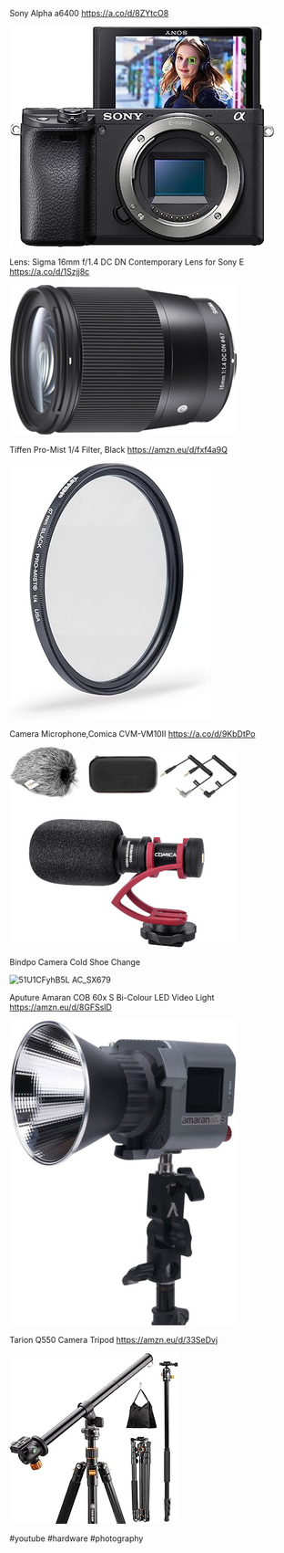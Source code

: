 Sony Alpha a6400 https://a.co/d/8ZYtcO8

![](/public/07a404a411131a71abab136ffd8952c4e46c05272f9caf042af15a53891ba095.jpg)

 Lens: Sigma 16mm f/1.4 DC DN Contemporary Lens for Sony E https://a.co/d/1Szjj8c
 
 ![](/public/9e90427a1241ee9f04e22febdc532074317ef610d5716c19ec9b456f2553c764.jpg)

 Tiffen Pro-Mist 1/4 Filter, Black https://amzn.eu/d/fxf4a9Q

![](/public/6761232c788f5bb702b913f266f28cc39efdd25949c6c11d4da44a4c3faeb56c.jpg)

Camera Microphone,Comica CVM-VM10II https://a.co/d/9KbDtPo

 ![](/public/b7835925964173936f1ac698bd737ef3f6cce09b93072fc933ed68804c188752.jpg)

 Bindpo Camera Cold Shoe Change
 
 ![51U1CFyhB5L _AC_SX679_](https://github.com/emad-elsaid/emad-elsaid.github.io/assets/54403/fbdb78b8-7e60-4ed6-813f-021f034e1ee7)

Aputure Amaran COB 60x S Bi-Colour LED Video Light https://amzn.eu/d/8GFSslD

![](/public/8fff09147872cef0d4b66771289942a4395e0517062e25d5617d1a1d5b0dce7d.jpg)

Tarion Q550 Camera Tripod  https://amzn.eu/d/33SeDvj

![](/public/8af91fc12606dfb80d64300cb9699a5312bbf2597369ff3d26898a5e88ef89a6.jpg)


#youtube #hardware #photography
